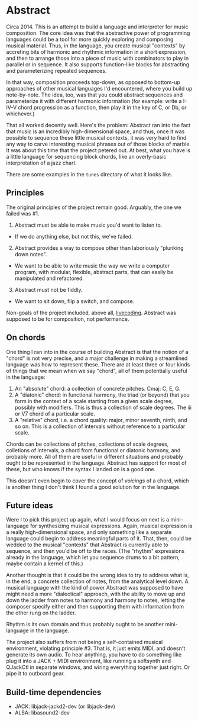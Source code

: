 # Abstract

Circa 2014. This is an attempt to build a language and interpreter for music composition. The core idea was that the abstractive power of programming languages could be a tool for more quickly exploring and composing musical material.
Thus, in the language, you create musical "contexts" by accreting bits of harmonic and rhythmic information in a short expression,
and then to arrange those into a piece of music with combinators to play in parallel or in sequence. It also supports function-like blocks for abstracting and parameterizing repeated sequences.

In that way, composition proceeds top-down, as opposed to bottom-up approaches of other musical languages I'd encountered, where you build up note-by-note. The idea, too, was 
that you could abstract sequences and parameterize it with different harmonic information (for example: write a I-IV-V chord progression as a function, then play it in the key of C, or Db, or whichever.)

That all worked decently well. Here's the problem: Abstract ran into the fact that music is an incredibly high-dimensional space, and thus, once it was possible to sequence these little musical contexts, 
it was very hard to find any way to carve interesting musical phrases out of those blocks of marble. It was about this time that the project petered out. At best, what you have
is a little language for sequencing block chords, like an overly-basic interpretation of a jazz chart.

There are some examples in the `tunes` directory of what it looks like.

## Principles

The original principles of the project remain good. Arguably, the one we failed was #1.

1. Abstract must be able to make music you'd want to listen to.  

- If we do anything else, but not this, we've failed.

2. Abstract provides a way to compose other than laboriously "plunking down notes".

- We want to be able to write music the way we write a computer program, with modular, flexible, abstract parts, that can easily be manipulated and refactored.

3. Abstract must not be fiddly.

- We want to sit down, flip a switch, and compose.

Non-goals of the project included, above all, [livecoding](https://en.wikipedia.org/wiki/Live_coding). Abstract was supposed to be for composition, not performance.

## On chords

One thing I ran into in the course of building Abstract is that the notion of a "chord" is not very precise, and a major challenge in making a streamlined language was how to represent these. There are at least three or four kinds of things that we mean when we say "chord", all of them potentially useful in the language:

1. An "absolute" chord: a collection of concrete pitches. Cmaj: C, E, G.
2. A "diatonic" chord: in functional harmony, the triad (or beyond) that you form in the context of a scale starting from a given scale degree, possibly with modifiers. This is thus a collection of scale degrees. The iii or V7 chord of a particular scale.
3. A "relative" chord, i.e. a chord quality: major, minor seventh, ninth, and so on. This is a collection of intervals without reference to a particular scale.

Chords can be collections of pitches, collections of scale degrees, colletions of intervals, a chord from functional or diatonic harmony, and probably more. All of them are useful in different situations and probably ought to be represented in the language. Abstract has support for most of these, but who knows if the syntax I landed on is a good one.

This doesn't even begin to cover the concept of _voicings_ of a chord, which is another thing I don't think I found a good solution for in the language.

## Future ideas

Were I to pick this project up again, what I would focus on next is a mini-language for synthesizing musical expressions.
Again, musical expression is a really high-dimensional space, and only something like a separate language could begin to address meaningful parts of it.
That, then, could be wedded to the musical "contexts" that Abstract is currently able to sequence, and then you'd be off to the races.
(The "rhythm" expressions already in the language, which let you sequence drums to a bit pattern, maybe contain a kernel of this.)

Another thought is that it could be the wrong idea to try to address what is, in the end, a concrete collection of notes, from the analytical level down. A musical language with the kind of power Abstract was supposed to have might need a more "dialectical" approach, with the ability to move up and down the ladder from notes to harmony and harmony to notes, letting the composer specify either and then supporting them with information from the other rung on the ladder.

Rhythm is its own domain and thus probably ought to be another mini-language in the language.

The project also suffers from not being a self-contained musical environment, violating principle #3. That is, it just emits MIDI, and doesn't
generate its own audio. To hear anything, you have to do something like plug it into a JACK + MIDI environment, like running a softsynth and QJackCtl in separate windows, and wiring everything together just right. Or pipe it to outboard gear.


## Build-time dependencies 

- JACK: libjack-jackd2-dev (or libjack-dev)
- ALSA: libasound2-dev
